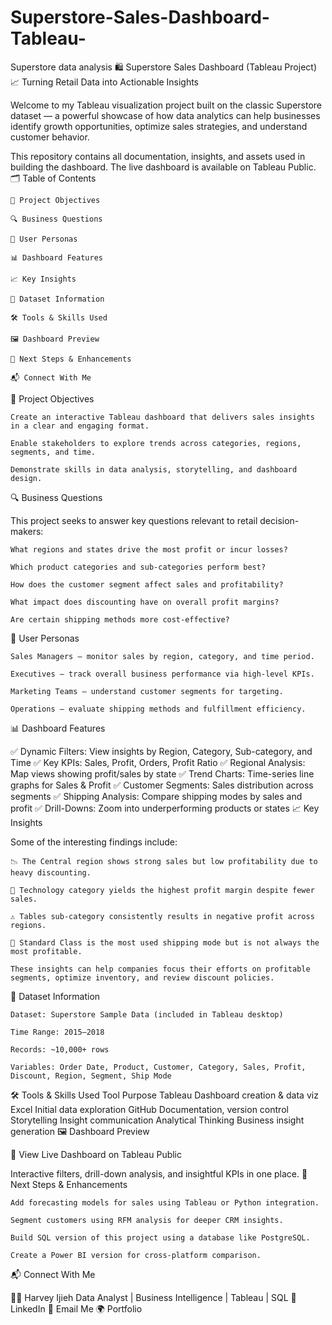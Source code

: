 # Superstore-Sales-Dashboard-Tableau-
Superstore data analysis
🛍️ Superstore Sales Dashboard (Tableau Project)
📈 Turning Retail Data into Actionable Insights

Welcome to my Tableau visualization project built on the classic Superstore dataset — a powerful showcase of how data analytics can help businesses identify growth opportunities, optimize sales strategies, and understand customer behavior.

This repository contains all documentation, insights, and assets used in building the dashboard. The live dashboard is available on Tableau Public.
🗂️ Table of Contents

    🎯 Project Objectives

    🔍 Business Questions

    👤 User Personas

    📊 Dashboard Features

    📈 Key Insights

    📁 Dataset Information

    🛠️ Tools & Skills Used

    🖼️ Dashboard Preview

    🚀 Next Steps & Enhancements

    📬 Connect With Me

🎯 Project Objectives

    Create an interactive Tableau dashboard that delivers sales insights in a clear and engaging format.

    Enable stakeholders to explore trends across categories, regions, segments, and time.

    Demonstrate skills in data analysis, storytelling, and dashboard design.

🔍 Business Questions

This project seeks to answer key questions relevant to retail decision-makers:

    What regions and states drive the most profit or incur losses?

    Which product categories and sub-categories perform best?

    How does the customer segment affect sales and profitability?

    What impact does discounting have on overall profit margins?

    Are certain shipping methods more cost-effective?

👤 User Personas

    Sales Managers – monitor sales by region, category, and time period.

    Executives – track overall business performance via high-level KPIs.

    Marketing Teams – understand customer segments for targeting.

    Operations – evaluate shipping methods and fulfillment efficiency.

📊 Dashboard Features

✅ Dynamic Filters: View insights by Region, Category, Sub-category, and Time
✅ Key KPIs: Sales, Profit, Orders, Profit Ratio
✅ Regional Analysis: Map views showing profit/sales by state
✅ Trend Charts: Time-series line graphs for Sales & Profit
✅ Customer Segments: Sales distribution across segments
✅ Shipping Analysis: Compare shipping modes by sales and profit
✅ Drill-Downs: Zoom into underperforming products or states
📈 Key Insights

Some of the interesting findings include:

    📉 The Central region shows strong sales but low profitability due to heavy discounting.

    🛒 Technology category yields the highest profit margin despite fewer sales.

    ⚠️ Tables sub-category consistently results in negative profit across regions.

    🚚 Standard Class is the most used shipping mode but is not always the most profitable.

    These insights can help companies focus their efforts on profitable segments, optimize inventory, and review discount policies.

📁 Dataset Information

    Dataset: Superstore Sample Data (included in Tableau desktop)

    Time Range: 2015–2018

    Records: ~10,000+ rows

    Variables: Order Date, Product, Customer, Category, Sales, Profit, Discount, Region, Segment, Ship Mode

🛠️ Tools & Skills Used
Tool	Purpose
Tableau	Dashboard creation & data viz
Excel	Initial data exploration
GitHub	Documentation, version control
Storytelling	Insight communication
Analytical Thinking	Business insight generation
🖼️ Dashboard Preview

🔗 View Live Dashboard on Tableau Public


Interactive filters, drill-down analysis, and insightful KPIs in one place.
🚀 Next Steps & Enhancements

    Add forecasting models for sales using Tableau or Python integration.

    Segment customers using RFM analysis for deeper CRM insights.

    Build SQL version of this project using a database like PostgreSQL.

    Create a Power BI version for cross-platform comparison.

📬 Connect With Me

👨‍💻 Harvey Ijieh
Data Analyst | Business Intelligence | Tableau | SQL
🔗 LinkedIn
📧 Email Me
🌍 Portfolio
